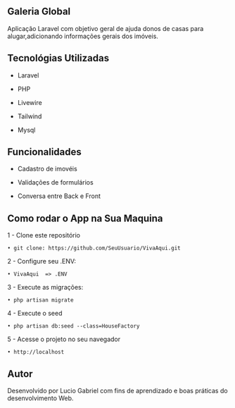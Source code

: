 
## Galeria Global

Aplicação Laravel com objetivo geral de ajuda donos de casas para alugar,adicionando informações gerais dos imóveis.


## Tecnológias Utilizadas

- Laravel

- PHP

- Livewire

- Tailwind

- Mysql

## Funcionalidades

- Cadastro de imovéis

- Validações de formulários

- Conversa entre Back e Front

## Como rodar o App na Sua Maquina

1 - Clone este repositório 

    • git clone: https://github.com/SeuUsuario/VivaAqui.git

2 - Configure seu .ENV:

    • VivaAqui  => .ENV

3 - Execute as migrações:

    • php artisan migrate

4 - Execute o seed 

    • php artisan db:seed --class=HouseFactory

5 - Acesse o projeto no seu navegador

    • http://localhost

## Autor

Desenvolvido por Lucio Gabriel com fins de aprendizado e boas práticas do desenvolvimento Web.
